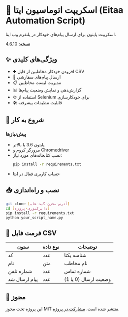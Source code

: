 # 📌 اسکریپت اتوماسیون ایتا (Eitaa Automation Script)

اسکریپت پایتون برای ارسال پیام‌های خودکار در پلتفرم وب ایتا.

**نسخه:** 4.6.10

## ✨ ویژگی‌های کلیدی

- ➕ افزودن خودکار مخاطبین از فایل CSV
- 📩 ارسال پیام‌های سفارشی
- 📋 مدیریت لیست مخاطبین
- 📊 گزارش‌دهی و نمایش وضعیت پیام‌ها
- ⚙️ استفاده از Selenium برای خودکارسازی
- 🛠 قابلیت تنظیمات پیشرفته

## 🚀 شروع به کار

### پیش‌نیازها

- پایتون 3.6 یا بالاتر
- مرورگر کروم و Chromedriver
- نصب کتابخانه‌های مورد نیاز:
  ```bash
  pip install -r requirements.txt
  ```
- حساب کاربری فعال در ایتا

## 📥 نصب و راه‌اندازی

```bash
git clone [آدرس-مخزن-گیت-هاب]
cd [دایرکتوری-پروژه]
pip install -r requirements.txt
python your_script_name.py
```

## 📄 فرمت فایل CSV

| ستون           | نوع داده | توضیحات                     |
|---------------|---------|-----------------------------|
| کد           | عدد     | شناسه یکتا                  |
| نام          | متن     | نام مخاطب                   |
| شماره تلفن   | عدد     | شماره تماس                  |
| پیام ارسال شد| عدد     | وضعیت ارسال (0 یا 1)        |

## 🔖 مجوز

این پروژه تحت مجوز MIT منتشر شده است. [مشارکت در پروژه](#).